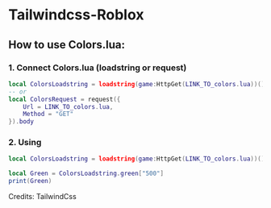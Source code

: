 # Tailwindcss-Roblox

## How to use Colors.lua:
### 1. Connect Colors.lua (loadstring or request)
```lua
local ColorsLoadstring = loadstring(game:HttpGet(LINK_TO_colors.lua))()
-- or
local ColorsRequest = request({
    Url = LINK_TO_colors.lua,
    Method = "GET"
}).body
```
### 2. Using
```lua
local ColorsLoadstring = loadstring(game:HttpGet(LINK_TO_colors.lua))()

local Green = ColorsLoadstring.green["500"]
print(Green)
```

Credits: TailwindCss
